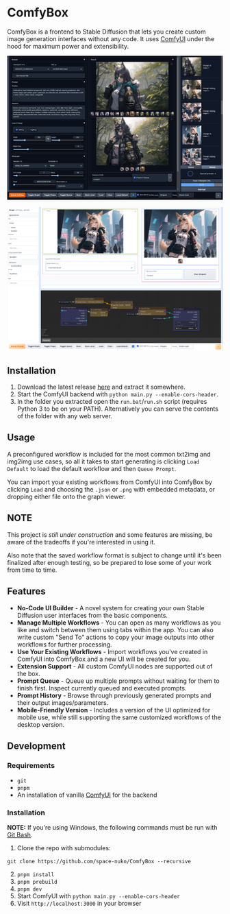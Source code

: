 # ComfyBox

ComfyBox is a frontend to Stable Diffusion that lets you create custom image generation interfaces without any code. It uses [ComfyUI](https://github.com/comfyanonymous/ComfyUI) under the hood for maximum power and extensibility.

![Screenshot](./static/screenshot.png)

![Screenshot](./static/screenshot2.png)

## Installation

1. Download the latest release [here](https://nightly.link/space-nuko/ComfyBox/workflows/build-and-publish/master/ComfyBox-dist) and extract it somewhere.
2. Start the ComfyUI backend with `python main.py --enable-cors-header`.
3. In the folder you extracted open the `run.bat`/`run.sh` script (requires Python 3 to be on your PATH). Alternatively you can serve the contents of the folder with any web server.

## Usage

A preconfigured workflow is included for the most common txt2img and img2img use cases, so all it takes to start generating is clicking `Load Default` to load the default workflow and then `Queue Prompt`.

You can import your existing workflows from ComfyUI into ComfyBox by clicking `Load` and choosing the `.json` or `.png` with embedded metadata, or dropping either file onto the graph viewer.

## NOTE

This project is *still under construction* and some features are missing, be aware of the tradeoffs if you're interested in using it.

Also note that the saved workflow format is subject to change until it's been finalized after enough testing, so be prepared to lose some of your work from time to time.

## Features
- **No-Code UI Builder** - A novel system for creating your own Stable Diffusion user interfaces from the basic components.
- **Manage Multiple Workflows** - You can open as many workflows as you like and switch between them using tabs within the app. You can also write custom "Send To" actions to copy your image outputs into other workflows for further processing.
- **Use Your Existing Workflows** - Import workflows you've created in ComfyUI into ComfyBox and a new UI will be created for you.
- **Extension Support** - All custom ComfyUI nodes are supported out of the box.
- **Prompt Queue** - Queue up multiple prompts without waiting for them to finish first. Inspect currently queued and executed prompts.
- **Prompt History** - Browse through previously generated prompts and their output images/parameters.
- **Mobile-Friendly Version** - Includes a version of the UI optimized for mobile use, while still supporting the same customized workflows of the desktop version.

## Development

### Requirements

- `git`
- `pnpm`
- An installation of vanilla [ComfyUI](https://github.com/comfyanonymous/ComfyUI) for the backend

### Installation

**NOTE:** If you're using Windows, the following commands must be run with [Git Bash](https://git-scm.com/downloads).

1. Clone the repo with submodules:

```
git clone https://github.com/space-nuko/ComfyBox --recursive
```

2. `pnpm install`
4. `pnpm prebuild`
5. `pnpm dev`
6. Start ComfyUI with `python main.py --enable-cors-header`
7. Visit `http://localhost:3000` in your browser
